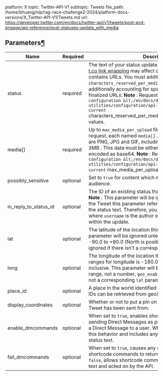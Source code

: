 platform: X
topic: Twitter-API-V1
subtopic: Tweets
file_path: /home/bhuang/nlp/rag-race-challenge2-2024/platform-docs-versions/X_Twitter-API-V1/Tweets.md
url: https://developer.twitter.com/en/docs/twitter-api/v1/tweets/post-and-engage/api-reference/post-statuses-update_with_media


## Parameters[¶](#parameters "Permalink to this headline")

| Name | Required | Description | Default Value | Example |
| --- | --- | --- | --- | --- |
| status | required | The text of your status update. URL encode as necessary. [t.co link wrapping](https://developer.twitter.com/en/docs/basics/tco) may affect character counts if the post contains URLs. You must additionally account for the `characters_reserved_per_media` per uploaded media, additionally accounting for space characters in between finalized URLs. **Note** : Request the `GET help / configuration &lt;/en/docs/developer-utilities/configuration/api-reference/get-help-c current` characters\_reserved\_per\_media`and`max\_media\_per\_upload\` values. |     | onfiguration>\`\_\_ endpoint to get the |
| media\[\] | required | Up to `max_media_per_upload` files may be specified in the request, each named `media[]` . Supported image formats are PNG, JPG and GIF, including animated GIFs of up to 3MB . This data must be either the raw image bytes or encoded as base64. **Note** : Request the `GET help / configuration &lt;/en/docs/developer-utilities/configuration/api-reference/get-help-c current` max\_media\_per\_upload`and`photo\_size\_limit\` values. | onfiguration>\`\_\_ endpoint to get the |     |
| possibly\_sensitive | optional | Set to `true` for content which may not be suitable for every audience. |     |     |
| in\_reply\_to\_status\_id | optional | The ID of an existing status that the update is in reply to. **Note** : This parameter will be ignored unless the author of the Tweet this parameter references is mentioned within the status text. Therefore, you must include `@username` , where `username` is the author of the referenced Tweet, within the update. |     |     |
| lat | optional | The latitude of the location this Tweet refers to. This parameter will be ignored unless it is inside the range -90.0 to +90.0 (North is positive) inclusive. It will also be ignored if there isn't a corresponding `long` parameter. |     | `37.7821120598956` |
| long | optional | The longitude of the location this Tweet refers to. The valid ranges for longitude is -180.0 to +180.0 (East is positive) inclusive. This parameter will be ignored if outside that range, not a number, `geo_enabled` is turned off, or if there not a corresponding `lat` parameter. |     | `-122.400612831116` |
| place\_id | optional | A place in the world identified by a Twitter place ID. Place IDs can be retrieved from geo/reverse\_geocode. |     | `df51dec6f4ee2b2c` |
| display\_coordinates | optional | Whether or not to put a pin on the exact coordinates a Tweet has been sent from. |     | `true` |
| enable\_dmcommands | optional | When set to `true`, enables shortcode commands for sending Direct Messages as part of the status text to send a Direct Message to a user. When set to `false`, it turns off this behavior and includes any leading characters in the status text. | > `true` | `true` |
| fail\_dmcommands | optional | When set to `true`, causes any status text that starts with shortcode commands to return an API error. When set to `false`, allows shortcode commands to be sent in the status text and acted on by the API. | > `false` | `false` |